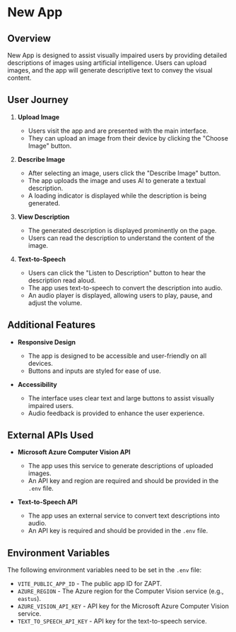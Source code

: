 # New App

## Overview

New App is designed to assist visually impaired users by providing detailed descriptions of images using artificial intelligence. Users can upload images, and the app will generate descriptive text to convey the visual content.

## User Journey

1. **Upload Image**
   - Users visit the app and are presented with the main interface.
   - They can upload an image from their device by clicking the "Choose Image" button.

2. **Describe Image**
   - After selecting an image, users click the "Describe Image" button.
   - The app uploads the image and uses AI to generate a textual description.
   - A loading indicator is displayed while the description is being generated.

3. **View Description**
   - The generated description is displayed prominently on the page.
   - Users can read the description to understand the content of the image.

4. **Text-to-Speech**
   - Users can click the "Listen to Description" button to hear the description read aloud.
   - The app uses text-to-speech to convert the description into audio.
   - An audio player is displayed, allowing users to play, pause, and adjust the volume.

## Additional Features

- **Responsive Design**
  - The app is designed to be accessible and user-friendly on all devices.
  - Buttons and inputs are styled for ease of use.

- **Accessibility**
  - The interface uses clear text and large buttons to assist visually impaired users.
  - Audio feedback is provided to enhance the user experience.

## External APIs Used

- **Microsoft Azure Computer Vision API**
  - The app uses this service to generate descriptions of uploaded images.
  - An API key and region are required and should be provided in the `.env` file.

- **Text-to-Speech API**
  - The app uses an external service to convert text descriptions into audio.
  - An API key is required and should be provided in the `.env` file.

## Environment Variables

The following environment variables need to be set in the `.env` file:

- `VITE_PUBLIC_APP_ID` - The public app ID for ZAPT.
- `AZURE_REGION` - The Azure region for the Computer Vision service (e.g., `eastus`).
- `AZURE_VISION_API_KEY` - API key for the Microsoft Azure Computer Vision service.
- `TEXT_TO_SPEECH_API_KEY` - API key for the text-to-speech service.